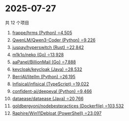 # 2025-07-27

共 12 个项目

<!-- BEGIN GITHUB -->
<!-- 最后更新时间 2025-07-27 05:08:11 +0800 -->
1. [frappe/hrms (Python) ⭐4,505](https://github.com/frappe/hrms)
1. [QwenLM/Qwen3-Coder (Python) ⭐9,226](https://github.com/QwenLM/Qwen3-Coder)
1. [juspay/hyperswitch (Rust) ⭐22,842](https://github.com/juspay/hyperswitch)
1. [m1k1o/neko (Go) ⭐13,928](https://github.com/m1k1o/neko)
1. [aaPanel/BillionMail (Go) ⭐7,888](https://github.com/aaPanel/BillionMail)
1. [keycloak/keycloak (Java) ⭐28,532](https://github.com/keycloak/keycloak)
1. [BerriAI/litellm (Python) ⭐26,195](https://github.com/BerriAI/litellm)
1. [Infisical/infisical (TypeScript) ⭐19,022](https://github.com/Infisical/infisical)
1. [confident-ai/deepeval (Python) ⭐9,466](https://github.com/confident-ai/deepeval)
1. [dataease/dataease (Java) ⭐20,766](https://github.com/dataease/dataease)
1. [goldbergyoni/nodebestpractices (Dockerfile) ⭐103,532](https://github.com/goldbergyoni/nodebestpractices)
1. [Raphire/Win11Debloat (PowerShell) ⭐23,097](https://github.com/Raphire/Win11Debloat)
<!-- END GITHUB -->